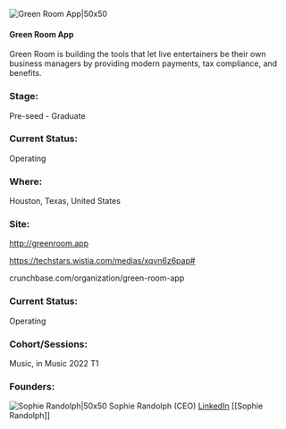 

![Green Room App|50x50](https://apimg.techstars.com/connect/images/image_files/61e9e568e838a327fb95d0a0/original/Green_Room_logo_dark_-_Sophie_Randolph.png)

#### Green Room App
Green Room is building the tools that let live entertainers be their own business managers by providing modern payments, tax compliance, and benefits.

### Stage: 
Pre-seed - Graduate 

### Current Status: 
Operating

### Where:
Houston, Texas, United States

### Site:
http://greenroom.app

https://techstars.wistia.com/medias/xqvn6z6pap#

crunchbase.com/organization/green-room-app

### Current Status: 
Operating

### Cohort/Sessions: 
Music, in Music 2022 T1

### Founders: 

![Sophie Randolph|50x50](https://apimg.techstars.com/connect/images/image_files/61eeb6361bbf2f0008248ec5/original/LUXE5360_smaller.jpeg) Sophie Randolph (CEO) [LinkedIn](https://linkedin.com/in/sophierandolph) [[Sophie Randolph]]



